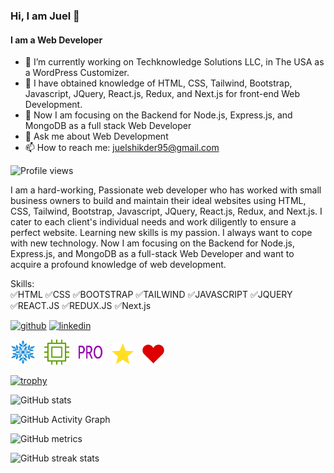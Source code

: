 ### Hi, I am Juel 👋
#### I am a Web Developer 

- 🔭 I’m currently working on Techknowledge Solutions LLC, in The USA as a WordPress Customizer.  
- 🌱 I have obtained knowledge of HTML, CSS, Tailwind, Bootstrap, Javascript, JQuery, React.js, Redux, and Next.js for front-end Web Development.
- 🌱 Now I am focusing on the Backend for Node.js, Express.js, and MongoDB as a full stack Web Developer 
- 💬 Ask me about Web Development  
- 📫 How to reach me: juelshikder95@gmail.com  

![Profile views](https://gpvc.arturio.dev/Juel19)  

I am a hard-working, Passionate web developer who has worked with small business owners to build and maintain their ideal websites using HTML, CSS, Tailwind, Bootstrap, Javascript, JQuery, React.js, Redux, and Next.js. I cater to each client's individual needs and work diligently to ensure a perfect website. Learning new skills is my passion. I always want to cope with new technology. Now I am focusing on the Backend for Node.js, Express.js, and MongoDB as a full-stack Web Developer and want to acquire a profound knowledge of web development. 

Skills:   
✅HTML 
✅CSS
✅BOOTSTRAP
✅TAILWIND 
✅JAVASCRIPT 
✅JQUERY
✅REACT.JS
✅REDUX.JS
✅Next.js

[<img src='https://cdn.jsdelivr.net/npm/simple-icons@3.0.1/icons/github.svg' alt='github' height='40'>](https://github.com/Juel19)  [<img src='https://cdn.jsdelivr.net/npm/simple-icons@3.0.1/icons/linkedin.svg' alt='linkedin' height='40'>](https://www.linkedin.com/in/https://www.linkedin.com/in/md-juel-shikder-b74ba4200//)  

<a href='https://archiveprogram.github.com/'><img src='https://raw.githubusercontent.com/acervenky/animated-github-badges/master/assets/acbadge.gif' width='40' height='40'></a> <a href='https://docs.github.com/en/developers'><img src='https://raw.githubusercontent.com/acervenky/animated-github-badges/master/assets/devbadge.gif' width='40' height='40'></a> <a href='https://github.com/pricing'><img src='https://raw.githubusercontent.com/acervenky/animated-github-badges/master/assets/pro.gif' width='40' height='40'></a> <a href='https://stars.github.com/'><img src='https://raw.githubusercontent.com/acervenky/animated-github-badges/master/assets/starbadge.gif' width='35' height='35'></a> <a href='https://docs.github.com/en/github/supporting-the-open-source-community-with-github-sponsors'><img src='https://raw.githubusercontent.com/acervenky/animated-github-badges/master/assets/sponsorbadge.gif' width='35' height='35'></a> 

[![trophy](https://github-profile-trophy.vercel.app/?username=Juel19)](https://github.com/ryo-ma/github-profile-trophy)

![GitHub stats](https://github-readme-stats.vercel.app/api?username=Juel19&show_icons=true)  

![GitHub Activity Graph](https://activity-graph.herokuapp.com/graph?username=Juel19)  

![GitHub metrics](https://metrics.lecoq.io/Juel19)  

![GitHub streak stats](https://github-readme-streak-stats.herokuapp.com/?user=Juel19)  


